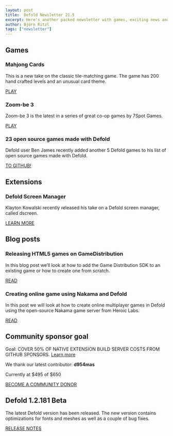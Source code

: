 ```yaml
---
layout: post
title:  Defold Newsletter 21.5
excerpt: Here's another packed newsletter with games, exciting news and the latest release notes.
author: Björn Ritzl
tags: ["newsletter"]
---
```


## Games

### Mahjong Cards
This is a new take on the classic tile-matching game. The game has 200 hand crafted levels and an unusual card theme.

[PLAY](https://poki.com/en/g/mahjong-cards)

### Zoom-be 3
Zoom-be 3 is the latest in a series of great co-op games by 7Spot Games.

[PLAY](https://poki.com/en/g/zoom-be-3)

### 23 open source games made with Defold
Defold user Ben James recently added another 5 Defold games to his list of open source games made with Defold.

[TO GITHUB!](https://github.com/benjames-171/defold-games)

## Extensions

### Defold Screen Manager
Klayton Kowalski recently released his take on a Defold screen manager, called dscreen.

[LEARN MORE](https://forum.defold.com/t/defold-screen-manager/67830)


## Blog posts

### Releasing HTML5 games on GameDistribution
In this blog post we’ll look at how to add the Game Distribution SDK to an existing game or how to create one from scratch.

[READ](https://defold.com/2021/03/14/Releasing-html5-games-on-Game-Distribution)

### Creating online game using Nakama and Defold
In this post we will look at how to create online multiplayer games in Defold using the open-source Nakama game server from Heroic Labs.

[READ](https://defold.com/2021/03/02/Creating-online-games-using-Nakama-and-Defold)


## Community sponsor goal
Goal: COVER 50% OF NATIVE EXTENSION BUILD SERVER COSTS FROM GITHUB SPONSORS. [Learn more](https://github.com/sponsors/defold)

We thank our latest contributor: **d954mas**

Currently at $495 of $650

[BECOME A COMMUNITY DONOR](https://github.com/sponsors/defold)


## Defold 1.2.181 Beta
The latest Defold version has been released. The new version contains optimizations for fonts and meshes as well as a couple of bug fixes.

[RELEASE NOTES](https://forum.defold.com/t/defold-1-2-181-beta/67881)
